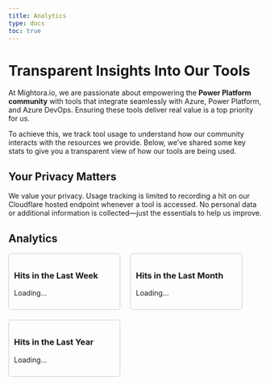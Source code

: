 ```yaml
---
title: Analytics
type: docs
toc: true
---
```



# Transparent Insights Into Our Tools

At Mightora.io, we are passionate about empowering the **Power Platform community** with tools that integrate seamlessly with Azure, Power Platform, and Azure DevOps. Ensuring these tools deliver real value is a top priority for us.

To achieve this, we track tool usage to understand how our community interacts with the resources we provide. Below, we’ve shared some key stats to give you a transparent view of how our tools are being used.


## Your Privacy Matters

We value your privacy. Usage tracking is limited to recording a hit on our Cloudflare hosted endpoint whenever a tool is accessed. No personal data or additional information is collected—just the essentials to help us improve.


## Analytics

<div style="display: flex; flex-wrap: wrap; gap: 20px;">
    <div id="hitsCard" style="padding: 10px; border: 1px solid #ccc; border-radius: 5px; width: 200px;">
        <h3>Hits in the Last Week</h3>
        <p id="hitsCount">Loading...</p>
    </div>

 <div id="monthlyHitsCard" style="padding: 10px; border: 1px solid #ccc; border-radius: 5px; width: 200px;">
        <h3>Hits in the Last Month</h3>
        <p id="monthlyHitsCount">Loading...</p>
    </div>

  <div id="yearlyHitsCard" style="padding: 10px; border: 1px solid #ccc; border-radius: 5px; width: 200px;">
        <h3>Hits in the Last Year</h3>
        <p id="yearlyHitsCount">Loading...</p>
    </div>
</div>

<canvas id="lineChart" width="400" height="200" style="margin-top: 20px;"></canvas>

<script>
console.log("Script loaded");

async function fetchData() {
    console.log("Fetching data...");
    const response = await fetch('https://stmightoriaprod01.blob.core.windows.net/analytics/api-mightoria.json');
    const jsonData = await response.json();
    console.log("Data fetched:", jsonData);

    // Extract the relevant data by day
    const data = jsonData.data.viewer.zones[0].httpRequests1dGroups.map(group => ({
        date: group.dimensions.date,
        requests: group.sum.requests
    }));

    console.log("Processed data:", data);
    return data;
}

function calculateHitsLastWeek(data) {
    const oneWeekAgo = new Date();
    oneWeekAgo.setDate(oneWeekAgo.getDate() - 7);
    console.log("One week ago:", oneWeekAgo);

    const hitsLastWeek = data.reduce((total, item) => {
        const date = new Date(item.date);
        console.log("Processing date:", date, "One week ago:", oneWeekAgo);
        if (date >= oneWeekAgo) {
            total += item.requests;
        }
        return total;
    }, 0);

    console.log("Hits last week:", hitsLastWeek);
    return hitsLastWeek;
}

function calculateHitsLastMonth(data) {
    const oneMonthAgo = new Date();
    oneMonthAgo.setMonth(oneMonthAgo.getMonth() - 1);
    console.log("One month ago:", oneMonthAgo);

    const hitsLastMonth = data.reduce((total, item) => {
        const date = new Date(item.date);
        console.log("Processing date:", date, "One month ago:", oneMonthAgo);
        if (date >= oneMonthAgo) {
            total += item.requests;
        }
        return total;
    }, 0);

    console.log("Hits last month:", hitsLastMonth);
    return hitsLastMonth;
}

function calculateHitsLastYear(data) {
    const oneYearAgo = new Date();
    oneYearAgo.setFullYear(oneYearAgo.getFullYear() - 1);
    console.log("One year ago:", oneYearAgo);

    const hitsLastYear = data.reduce((total, item) => {
        const date = new Date(item.date);
        if (date >= oneYearAgo) {
            total += item.requests;
        }
        return total;
    }, 0);

    console.log("Hits last year:", hitsLastYear);
    return hitsLastYear;
}

function renderChart(data) {
    console.log("Rendering chart...");

    // Group the data by month for the chart
    const groupedData = data.reduce((acc, item) => {
        const date = new Date(item.date);
        const month = date.getFullYear() + '-' + (date.getMonth() + 1).toString().padStart(2, '0');
        if (!acc[month]) {
            acc[month] = 0;
        }
        acc[month] += item.requests;
        return acc;
    }, {});

    // Convert the grouped data into an array of objects
    const chartData = Object.keys(groupedData).map(month => ({
        date: month,
        value: groupedData[month]
    }));

    const ctx = document.getElementById('lineChart').getContext('2d');
    const labels = chartData.map(item => item.date);
    const values = chartData.map(item => item.value);

    new Chart(ctx, {
        type: 'bar',
        data: {
            labels: labels,
            datasets: [{
                label: 'Requests',
                data: values,
                backgroundColor: 'rgba(75, 192, 192, 0.2)',
                borderColor: 'rgba(75, 192, 192, 1)',
                borderWidth: 1
            }]
        },
        options: {
            scales: {
                x: {
                    type: 'time',
                    time: {
                        unit: 'month'
                    },
                    title: {
                        display: true,
                        text: 'Date'
                    }
                },
                y: {
                    beginAtZero: true,
                    title: {
                        display: true,
                        text: 'Requests'
                    }
                }
            },
            plugins: {
                legend: {
                    display: true,
                    position: 'bottom'
                }
            }
        }
    });
    console.log("Chart rendered");
}

fetchData().then(data => {
    const hitsLastWeek = calculateHitsLastWeek(data);
    document.getElementById('hitsCount').innerText = hitsLastWeek.toLocaleString();

    const hitsLastMonth = calculateHitsLastMonth(data);
    document.getElementById('monthlyHitsCount').innerText = hitsLastMonth.toLocaleString();

    const hitsLastYear = calculateHitsLastYear(data);
    document.getElementById('yearlyHitsCount').innerText = hitsLastYear.toLocaleString();

    renderChart(data);
}).catch(error => console.error("Error fetching data:", error));
</script>